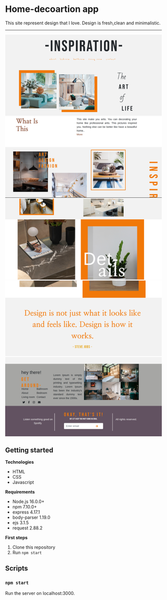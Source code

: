 # Home-decoartion app

This site represent design that I love. Design is fresh,clean and minimalistic.

---

<img src="inspiration-01.png" alt="main-page" width="600" aling="center"/>
<img src="inspiration-02.png" alt="main-page" width="600" aling="center"/>
<img src="inspiration-03.png" alt="main-page" width="600" aling="center"/>
<img src="inspiration-04.png" alt="main-page" width="600" aling="center"/>
<img src="inspiration-05.png" alt="main-page" width="600" aling="center"/>

## Getting started

**Technologies**

- HTML
- CSS
- Javascript

**Requirements**

- Node.js 16.0.0+
- npm 7.10.0+
- express 4.17.1
- body-parser 1.19.0
- ejs 3.1.5
- request 2.88.2

**First steps**

1. Clone this repository
2. Run `npm start`

## Scripts

### `npm start`

Run the server on localhost:3000.
